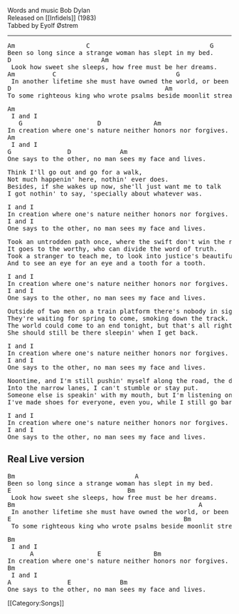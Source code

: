 Words and music Bob Dylan<br>
Released on [[Infidels]] (1983)<br>
Tabbed by Eyolf Østrem

----
<pre class="verse">
Am                   C                                G
Been so long since a strange woman has slept in my bed.
D                        Am
 Look how sweet she sleeps, how free must be her dreams.
Am          C                                G
 In another lifetime she must have owned the world, or been faithfully wed
D                                         Am
To some righteous king who wrote psalms beside moonlit streams.
</pre>
<pre class="refrain">
Am
 I and I
   G                    D              Am
In creation where one's nature neither honors nor forgives.
Am
 I and I
G               D             Am
One says to the other, no man sees my face and lives.
</pre>
<pre class="verse">
Think I'll go out and go for a walk,
Not much happenin' here, nothin' ever does.
Besides, if she wakes up now, she'll just want me to talk
I got nothin' to say, 'specially about whatever was.
</pre>
<pre class="refrain">
I and I
In creation where one's nature neither honors nor forgives.
I and I
One says to the other, no man sees my face and lives.
</pre>
<pre class="verse">
Took an untrodden path once, where the swift don't win the race,
It goes to the worthy, who can divide the word of truth.
Took a stranger to teach me, to look into justice's beautiful face
And to see an eye for an eye and a tooth for a tooth.
</pre>
<pre class="refrain">
I and I
In creation where one's nature neither honors nor forgives.
I and I
One says to the other, no man sees my face and lives.
</pre>
<pre class="verse">
Outside of two men on a train platform there's nobody in sight,
They're waiting for spring to come, smoking down the track.
The world could come to an end tonight, but that's all right.
She should still be there sleepin' when I get back.
</pre>
<pre class="refrain">
I and I
In creation where one's nature neither honors nor forgives.
I and I
One says to the other, no man sees my face and lives.
</pre>
<pre class="verse">
Noontime, and I'm still pushin' myself along the road, the darkest part,
Into the narrow lanes, I can't stumble or stay put.
Someone else is speakin' with my mouth, but I'm listening only to my heart.
I've made shoes for everyone, even you, while I still go barefoot.
</pre>
<pre class="refrain">
I and I
In creation where one's nature neither honors nor forgives.
I and I
One says to the other, no man sees my face and lives.
</pre>

<h2 class="songversion">Real Live version</h2>
<pre class="verse">
Bm                                A
Been so long since a strange woman has slept in my bed.
E                               Bm
 Look how sweet she sleeps, how free must be her dreams.
Bm                                                 A
 In another lifetime she must have owned the world, or been faithfully wed
E                                              Bm
 To some righteous king who wrote psalms beside moonlit streams.
</pre>
<pre class="refrain">
Bm
 I and I
      A                 E              Bm
In creation where one's nature neither honors nor forgives.
Bm
 I and I
A               E             Bm
One says to the other, no man sees my face and lives.
</pre>

[[Category:Songs]]